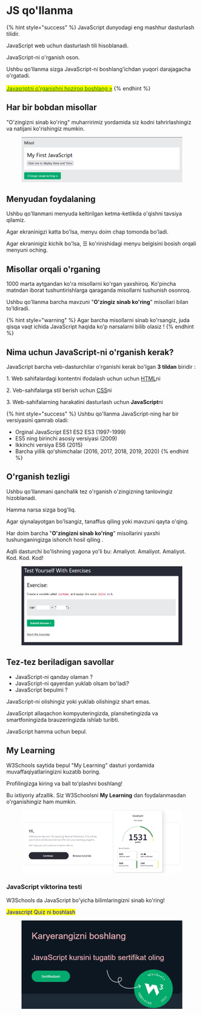 # JS qo'llanma

{% hint style="success" %}
JavaScript dunyodagi eng mashhur dasturlash tilidir.

JavaScript web uchun dasturlash tili hisoblanadi.

JavaScript-ni o'rganish oson.

Ushbu qo'llanma sizga JavaScript-ni boshlang'ichdan yuqori darajagacha o'rgatadi.\
\
[<mark style="color:green;">Javasriptni o'rganishni hoziroq boshlang »</mark>](kirish.md)
{% endhint %}



## Har bir bobdan misollar

"O'zingizni sinab ko'ring" muharririmiz yordamida siz kodni tahrirlashingiz va natijani ko'rishingiz mumkin.

<figure><img src="../../.gitbook/assets/image (66).png" alt=""><figcaption></figcaption></figure>

## Menyudan foydalaning

Ushbu qo'llanmani menyuda keltirilgan ketma-ketlikda o'qishni tavsiya qilamiz.

Agar ekraninigzi katta bo'lsa, menyu doim chap tomonda bo'ladi.

Agar ekraninigiz kichik bo'lsa, ☰  ko'rinishidagi menyu belgisini bosish orqali menyuni oching.

## Misollar orqali o'rganing

1000 marta aytgandan ko'ra misollarni ko'rgan yaxshiroq. Ko'pincha matndan iborat tushuntirishlarga qaraganda misollarni tushunish osonroq.

Ushbu qo'llanma barcha mavzuni "**O'zingiz sinab ko'ring**" misollari bilan to'ldiradi.

{% hint style="warning" %}
Agar barcha misollarni sinab ko'rsangiz, juda qisqa vaqt ichida JavaScript haqida ko'p narsalarni bilib olasiz !
{% endhint %}

## Nima uchun JavaScript-ni o'rganish kerak?

JavaScript barcha veb-dasturchilar o'rganishi kerak bo'lgan **3 tildan** biridir :

&#x20;  1\. Web sahifalardagi kontentni ifodalash uchun uchun [HTML](broken-reference)ni

&#x20;  2\. Veb-sahifalarga stil berish uchun [CSS](../../css/css-qollanma/)ni

&#x20;  3\. Web-sahifalarning harakatini dasturlash uchun **JavaScript**ni



{% hint style="success" %}
Ushbu qo'llanma JavaScript-ning har bir versiyasini qamrab oladi:

* Orginal JavaScript ES1 ES2 ES3 (1997-1999)
* ES5 ning birinchi asosiy versiyasi (2009)
* Ikkinchi versiya ES6 (2015)
* Barcha yillik qoʻshimchalar (2016, 2017, 2018, 2019, 2020)
{% endhint %}

## O'rganish tezligi

Ushbu qo'llanmani qanchalik tez o'rganish o'zingizning tanlovingiz hizoblanadi.

Hamma narsa sizga bog'liq.

Agar qiynalayotgan bo'lsangiz, tanaffus qiling yoki mavzuni qayta o'qing.

Har doim barcha "**O'zingizni sinab ko'ring**" misollarini yaxshi tushunganingizga ishonch hosil qiling .

Aqlli dasturchi bo'lishning yagona yo'li bu: Amaliyot. Amaliyot. Amaliyot. Kod. Kod. Kod!

<figure><img src="../../.gitbook/assets/image (31).png" alt=""><figcaption></figcaption></figure>

## Tez-tez beriladigan savollar

* JavaScript-ni qanday olaman ?
* JavaScript-ni qayerdan yuklab olsam bo'ladi?
* JavaScript bepulmi ?

JavaScript-ni olishingiz yoki yuklab olishingiz shart emas.

JavaScript allaqachon kompyuteringizda, planshetingizda va smartfoningizda brauzeringizda ishlab turibti.

JavaScript hamma uchun bepul.

## My Learning

W3Schools saytida bepul "My Learning" dasturi yordamida muvaffaqiyatlaringizni kuzatib boring.

Profilingizga kiring va ball to'plashni boshlang!

Bu ixtiyoriy afzallik. Siz W3Schoolsni **My Learning** dan foydalanmasdan o'rganishingiz ham mumkin.

<figure><img src="../../.gitbook/assets/image (201).png" alt=""><figcaption></figcaption></figure>

### JavaScript viktorina testi

W3Schools da JavaScript bo'yicha bilimlaringizni sinab ko'ring!

<mark style="color:blue;">Javascript Quiz ni boshlash</mark>

<figure><img src="../../.gitbook/assets/image (205).png" alt=""><figcaption></figcaption></figure>
